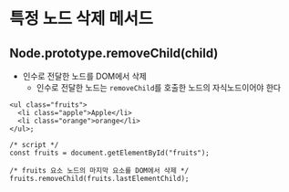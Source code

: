 # 특정 노드 삭제 메서드

## Node.prototype.removeChild(child)

- 인수로 전달한 노드를 DOM에서 삭제
  - 인수로 전달한 노드는 `removeChild`를 호출한 노드의 자식노드이어야 한다

```tsx
<ul class="fruits">
  <li class="apple">Apple</li>
  <li class="orange">orange</li>
</ul>;

/* script */
const fruits = document.getElementById("fruits");

/* fruits 요소 노드의 마지막 요소를 DOM에서 삭제 */
fruits.removeChild(fruits.lastElementChild);
```
